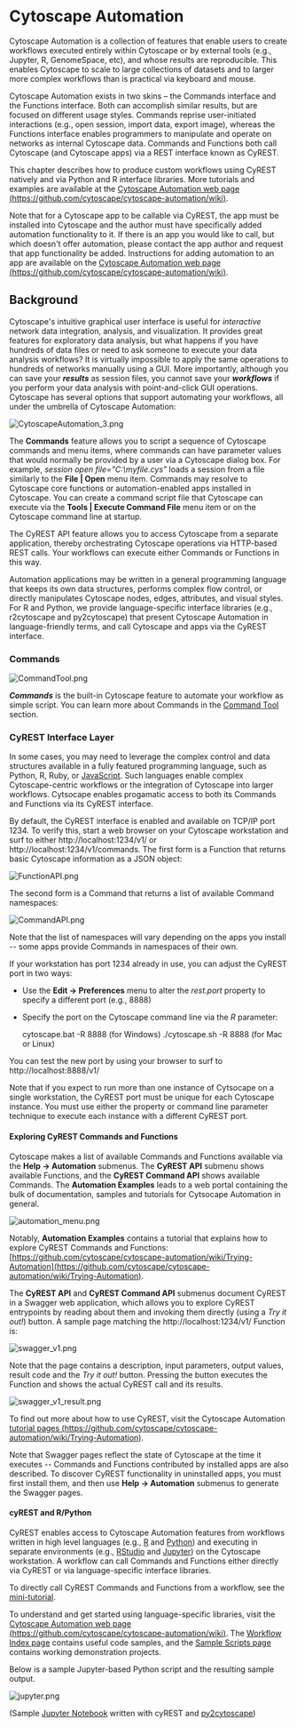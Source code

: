 <a id="programmatic_access_to_cytoscape_features_scripting"> </a>
<a id="programmatic_access_to_cytoscape_features"> </a>
<a id="cytoscape_automation"> </a>
# Cytoscape Automation

Cytoscape Automation is a collection of features that enable users to create workflows executed entirely within Cytoscape or by external tools (e.g., Jupyter, R, GenomeSpace, etc), and whose results are reproducible. This enables Cytoscape to scale to large collections of datasets and to larger more complex workflows than is practical via keyboard and mouse.

Cytoscape Automation exists in two skins – the Commands interface and the Functions interface. Both can accomplish similar results, but are focused on different usage styles. Commands reprise user-initiated interactions (e.g., open session, import data, export image), whereas the Functions interface enables programmers to manipulate and operate on networks as internal Cytoscape data. Commands and Functions both call Cytoscape (and Cytoscape apps) via a REST interface known as CyREST.

This chapter describes how to produce custom workflows using CyREST natively and via Python and R interface libraries. More tutorials and examples are available at the [Cytoscape Automation web page (https://github.com/cytoscape/cytoscape-automation/wiki)](https://github.com/cytoscape/cytoscape-automation/wiki).

Note that for a Cytoscape app to be callable via CyREST, the app must be installed into Cytoscape and the author must have
specifically added automation functionality to it. If there is
an app you would like to call, but which doesn't offer automation, please contact the app author and request that app functionality be 
added. Instructions for adding automation to an app are available on the [Cytoscape Automation web page (https://github.com/cytoscape/cytoscape-automation/wiki)](https://github.com/cytoscape/cytoscape-automation/wiki).

<a id="background"> </a>
## Background

Cytoscape's intuitive graphical user interface is useful for
*interactive* network data integration, analysis, and visualization. It
provides great features for exploratory data analysis, but what happens
if you have hundreds of data files or need to ask someone to execute
your data analysis workflows? It is virtually impossible to apply the
same operations to hundreds of networks manually using a GUI. More
importantly, although you can save your ***results*** as session files,
you cannot save your ***workflows*** if you perform your data analysis
with point-and-click GUI operations. Cytoscape has several options that
support automating your workflows, all under the umbrella of Cytoscape Automation:

![CytoscapeAutomation_3.png](_static/images/ProgrammaticAccess/CytoscapeAutomation_3.png)

The **Commands** feature allows you to script a sequence of Cytoscape commands
and menu items, where commands can have parameter values that would
normally be provided by a user via a Cytoscape dialog box. For example,
*session open file="C:\\myfile.cys"* loads a session from a file
similarly to the **File | Open** menu item. Commands may 
resolve to Cytoscape core functions or automation-enabled apps installed in 
Cytoscape. You can create a command
script file that Cytoscape can execute via the **Tools | Execute Command
File** menu item or on the Cytoscape command line at startup. 

The CyREST API feature allows you to access Cytoscape from a separate
application, thereby orchestrating Cytoscape operations via HTTP-based REST calls. 
Your workflows can execute either Commands or Functions in this way.

Automation applications may be written in a general programming
language that keeps its own data structures, performs
complex flow control, or directly manipulates Cytoscape nodes, edges,
attributes, and visual styles. For R and Python, we provide language-specific
interface libraries (e.g., r2cytoscape and py2cytoscape) that present 
Cytoscape Automation in language-friendly terms, and call Cytoscape and apps via 
the CyREST interface.

<a id="commands"> </a>
### Commands

![CommandTool.png](_static/images/ProgrammaticAccess/CommandTool.png)

***Commands*** is the built-in Cytoscape feature to automate your
workflow as simple script. You can learn more about Commands in the [Command Tool](Command_Tool.html#command-tool)
section.

<a id="restful_api"> </a>
### CyREST Interface Layer

In some cases, you may need to leverage the complex control and data structures available in a fully featured programming language,
such as Python, R, Ruby, or
[JavaScript](https://en.wikipedia.org/wiki/JavaScript). Such languages enable complex Cytoscape-centric workflows or the integration of Cytoscape into larger workflows. Cytsocape enables progamatic access to both its Commands and Functions via its CyREST interface.

By default, the CyREST interface is enabled and available on TCP/IP port 1234. To verify this, start a web browser on 
your Cytoscape workstation and surf to either http://localhost:1234/v1/ or http://localhost:1234/v1/commands. The first form is a Function that returns basic Cytoscape information as a JSON object:

![FunctionAPI.png](_static/images/ProgrammaticAccess/FunctionAPI.png)
    
The second form is a Command that returns a list of available Command namespaces:

![CommandAPI.png](_static/images/ProgrammaticAccess/CommandAPI.png)

Note that the list of namespaces will vary depending on the apps you install -- some apps provide Commands in namespaces of their own.

If your workstation has port 1234 already in use, you can adjust the CyREST port in two ways:

* Use the **Edit → Preferences** menu to alter the *rest.port* property to specify a different port (e.g., 8888)
* Specify the port on the Cytoscape command line via the *R* parameter:

    cytoscape.bat -R 8888 (for Windows)
    ./cytoscape.sh -R 8888 (for Mac or Linux)

You can test the new port by using your browser to surf to http://localhost:8888/v1/

Note that if you expect to run more than one instance of Cytsocape on a single workstation, the CyREST port must be unique for each Cytoscape instance. You must use either the property or command line parameter technique to execute each instance with a different CyREST port.

<a id="exploring_cyrest_commands_and_functions"> </a>
#### Exploring CyREST Commands and Functions

Cytoscape makes a list of available Commands and Functions available via the **Help → Automation** submenus. The **CyREST API** submenu shows available Functions, and the **CyREST Command API** shows available Commands. The **Automation Examples** leads to a web portal containing the bulk of documentation, samples and tutorials for Cytsocape Automation in general. 

![automation_menu.png](_static/images/ProgrammaticAccess/automation_menu.png)

Notably, **Automation Examples** contains a tutorial that explains how to explore CyREST Commands and Functions: [https://github.com/cytoscape/cytoscape-automation/wiki/Trying-Automation](https://github.com/cytoscape/cytoscape-automation/wiki/Trying-Automation).

The **CyREST API** and **CyREST Command API** submenus document CyREST in a Swagger web application, which allows you to explore CyREST entrypoints by reading about them and invoking them directly (using a *Try it out!*) button. A sample page matching the http://localhost:1234/v1/ Function is:

![swagger_v1.png](_static/images/ProgrammaticAccess/swagger_v1.png)

Note that the page contains a description, input parameters, output values, result code and the *Try it out!* button. Pressing the button executes the Function and shows the actual CyREST call and its results.

![swagger_v1_result.png](_static/images/ProgrammaticAccess/swagger_v1_result.png)

To find out more about how to use CyREST, visit the Cytoscape Automation [tutorial pages (https://github.com/cytoscape/cytoscape-automation/wiki/Trying-Automation)](https://github.com/cytoscape/cytoscape-automation/wiki/Trying-Automation).

Note that Swagger pages reflect the state of Cytoscape at the time it executes -- Commands and Functions contributed by installed apps are also described. To discover CyREST functionality in uninstalled apps, you must first install them, and then use **Help → Automation** submenus to generate the Swagger pages.

#### cyREST and R/Python

CyREST enables access to Cytoscape Automation features from workflows written in high level languages (e.g., [R](http://www.r-project.org/) and [Python](https://www.python.org/)) and executing in separate environments (e.g., [RStudio](https://www.rstudio.com/) and [Jupyter](https://jupyter.org/)) on the Cytoscape workstation. A workflow can call Commands and Functions either directly via CyREST or via language-specific interface libraries. 

To directly call CyREST Commands and Functions from a workflow, see the [mini-tutorial](Programmatic_Access_to_Cytoscape_Features_Scripting.html#exploring_cyrest_commands_and_functions). 

To understand and get started using language-specific libraries, visit the [Cytoscape Automation web page (https://github.com/cytoscape/cytoscape-automation/wiki)](https://github.com/cytoscape/cytoscape-automation/wiki). The [Workflow Index page](https://github.com/cytoscape/cytoscape-automation/wiki/Workflow-Index) contains useful code samples, and the [Sample Scripts page](https://github.com/cytoscape/cytoscape-automation/tree/master/for-scripters) contains working demonstration projects.

Below is a sample Jupyter-based Python script and the resulting sample output.

![jupyter.png](_static/images/ProgrammaticAccess/jupyter.png)

(Sample [Jupyter
Notebook](http://nbviewer.ipython.org/github/idekerlab/py2cytoscape/blob/develop/examples/New_wrapper_api_sample.ipynb)
written with cyREST and
[py2cytoscape](https://github.com/idekerlab/py2cytoscape))


